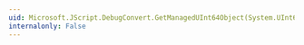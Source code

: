 ```yaml
---
uid: Microsoft.JScript.DebugConvert.GetManagedUInt64Object(System.UInt64)
internalonly: False
---
```


